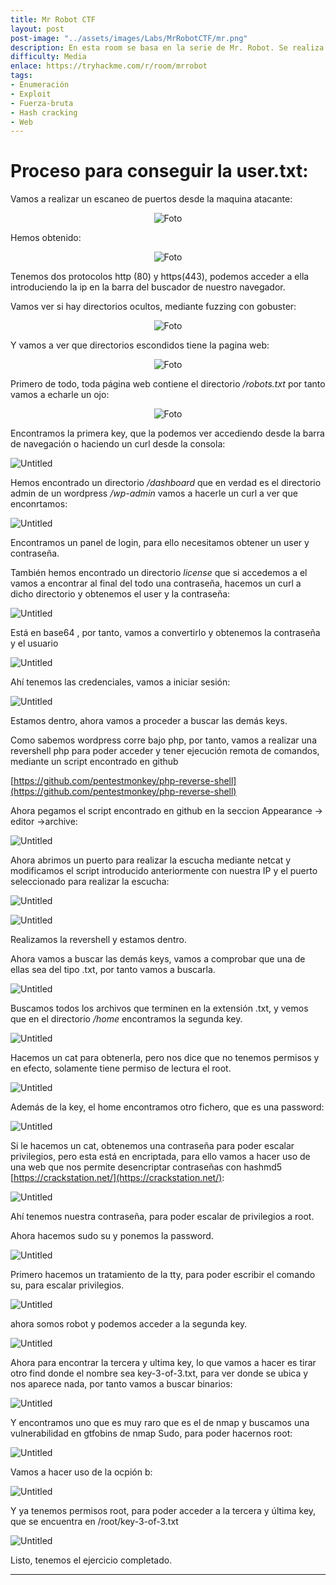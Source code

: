 ```yaml
---
title: Mr Robot CTF
layout: post
post-image: "../assets/images/Labs/MrRobotCTF/mr.png"
description: En esta room se basa en la serie de Mr. Robot. Se realiza un escaneo de puertos, se descubren directorios ocultos, se encuentra una clave en el archivo robots.txt, se obtienen credenciales de acceso a un panel de login de WordPress, se realiza una revershell PHP para obtener acceso remoto, se encuentran y se obtienen claves adicionales, se descifra una contraseña encriptada, se escalan privilegios a root y se encuentra la última clave para completar el ejercicio.
difficulty: Media
enlace: https://tryhackme.com/r/room/mrrobot
tags:
- Enumeración
- Exploit
- Fuerza-bruta
- Hash cracking
- Web
---
```

# Proceso para conseguir la user.txt:
Vamos a realizar un escaneo de puertos desde la maquina atacante:

<div style="text-align: center; ">
    <img src="../assets/images/Labs/MrRobotCFT/Untitled.png" alt="Foto"/>
  </div>

Hemos obtenido:

<div style="text-align: center; ">
    <img src="../assets/images/Labs/MrRobotCFT/Untitled1.png" alt="Foto"/>
  </div>

Tenemos dos protocolos http (80) y https(443), podemos acceder a ella introduciendo la ip en la barra del buscador de nuestro navegador.

Vamos ver si hay directorios ocultos, mediante fuzzing con gobuster:

<div style="text-align: center; ">
    <img src="../assets/images/Labs/MrRobotCFT/Untitled2.png" alt="Foto"/>
  </div>

Y vamos a ver que directorios escondidos tiene la pagina web:

<div style="text-align: center; ">
    <img src="../assets/images/Labs/MrRobotCFT/Untitled3.png" alt="Foto"/>
  </div>

Primero de todo, toda página web contiene el directorio */robots.txt* por tanto vamos a echarle un ojo:

<div style="text-align: center; ">
    <img src="../assets/images/Labs/MrRobotCFT/Untitled\4.png" alt="Foto"/>
  </div>

Encontramos la primera key, que la podemos ver accediendo desde la barra de navegación o haciendo un curl desde la consola:

![Untitled](Mr%20Robot%20CTF%207a258c36a903403f97c0f024c98bfbbe/Untitled%205.png)

Hemos encontrado un directorio */dashboard* que en verdad es el directorio admin de un wordpress */wp-admin* vamos a hacerle un curl a ver que enconrtamos:

![Untitled](Mr%20Robot%20CTF%207a258c36a903403f97c0f024c98bfbbe/Untitled%206.png)

Encontramos un panel de login, para ello necesitamos obtener un user y contraseña.

También hemos encontrado un directorio *license* que si accedemos a el vamos a encontrar al final del todo una contraseña, hacemos un curl a dicho directorio y obtenemos el user y la contraseña:

![Untitled](Mr%20Robot%20CTF%207a258c36a903403f97c0f024c98bfbbe/Untitled%207.png)

Está en base64 , por tanto, vamos a convertirlo y obtenemos la contraseña y el usuario

![Untitled](Mr%20Robot%20CTF%207a258c36a903403f97c0f024c98bfbbe/Untitled%208.png)

Ahí tenemos las credenciales, vamos a iniciar sesión:

![Untitled](Mr%20Robot%20CTF%207a258c36a903403f97c0f024c98bfbbe/Untitled%209.png)

Estamos dentro, ahora vamos a proceder a buscar las demás keys.

Como sabemos wordpress corre bajo php, por tanto, vamos a realizar una revershell php para poder acceder y tener ejecución remota de comandos, mediante un script encontrado en github

[https://github.com/pentestmonkey/php-reverse-shell](https://github.com/pentestmonkey/php-reverse-shell)

Ahora pegamos el script encontrado en github en la seccion Appearance → editor →archive:

![Untitled](Mr%20Robot%20CTF%207a258c36a903403f97c0f024c98bfbbe/Untitled%2010.png)

Ahora abrimos un puerto para realizar la escucha mediante netcat y modificamos el script introducido anteriormente con nuestra IP y el puerto seleccionado para realizar la escucha:

![Untitled](Mr%20Robot%20CTF%207a258c36a903403f97c0f024c98bfbbe/Untitled%2011.png)

![Untitled](Mr%20Robot%20CTF%207a258c36a903403f97c0f024c98bfbbe/Untitled%2012.png)

Realizamos la revershell y estamos dentro.

Ahora vamos a buscar las demás keys, vamos a comprobar que una de ellas sea del tipo .txt, por tanto vamos a buscarla.

![Untitled](Mr%20Robot%20CTF%207a258c36a903403f97c0f024c98bfbbe/Untitled%2013.png)

Buscamos todos los archivos que terminen en la extensión .txt, y vemos que en el directorio */home* encontramos la segunda key.

![Untitled](Mr%20Robot%20CTF%207a258c36a903403f97c0f024c98bfbbe/Untitled%2014.png)

Hacemos un cat para obtenerla, pero nos dice que no tenemos permisos y en efecto, solamente tiene permiso de lectura el root.

![Untitled](Mr%20Robot%20CTF%207a258c36a903403f97c0f024c98bfbbe/Untitled%2015.png)

Además de la key, el home encontramos otro fichero, que es una password:

![Untitled](Mr%20Robot%20CTF%207a258c36a903403f97c0f024c98bfbbe/Untitled%2016.png)

Si le hacemos un cat, obtenemos una contraseña para poder escalar privilegios, pero esta está en encriptada, para ello vamos a hacer uso de una web que nos permite desencriptar contraseñas con hashmd5 [https://crackstation.net/](https://crackstation.net/):

![Untitled](Mr%20Robot%20CTF%207a258c36a903403f97c0f024c98bfbbe/Untitled%2017.png)

Ahí tenemos nuestra contraseña, para poder escalar de privilegios a root.

Ahora hacemos sudo su y ponemos la password.

![Untitled](Mr%20Robot%20CTF%207a258c36a903403f97c0f024c98bfbbe/Untitled%2018.png)

Primero hacemos un tratamiento de la tty, para poder escribir el comando su, para escalar privilegios.

![Untitled](Mr%20Robot%20CTF%207a258c36a903403f97c0f024c98bfbbe/Untitled%2019.png)

ahora somos robot y podemos acceder a la segunda key.

![Untitled](Mr%20Robot%20CTF%207a258c36a903403f97c0f024c98bfbbe/Untitled%2020.png)

Ahora para encontrar la tercera y ultima key, lo que vamos a hacer es tirar otro find donde el nombre sea key-3-of-3.txt, para ver donde se ubica y nos aparece nada, por tanto vamos a buscar binarios:

![Untitled](Mr%20Robot%20CTF%207a258c36a903403f97c0f024c98bfbbe/Untitled%2021.png)

Y encontramos uno que es muy raro que es el de nmap y buscamos una vulnerabilidad en gtfobins de nmap Sudo, para poder hacernos root:

![Untitled](Mr%20Robot%20CTF%207a258c36a903403f97c0f024c98bfbbe/Untitled%2022.png)

Vamos a hacer uso de la ocpión b:

![Untitled](Mr%20Robot%20CTF%207a258c36a903403f97c0f024c98bfbbe/Untitled%2023.png)

Y ya tenemos permisos root, para poder acceder a la tercera y última key, que se encuentra en /root/key-3-of-3.txt

![Untitled](Mr%20Robot%20CTF%207a258c36a903403f97c0f024c98bfbbe/Untitled%2024.png)

Listo, tenemos el ejercicio completado.

---